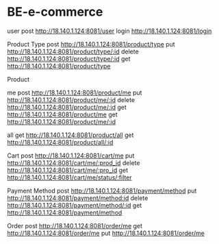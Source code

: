 # BE-e-commerce
user
post http://18.140.1.124:8081/user
login http://18.140.1.124:8081/login

Product Type
post http://18.140.1.124:8081/product/type
put http://18.140.1.124:8081/product/type/:id
delete http://18.140.1.124:8081/product/type/:id
get http://18.140.1.124:8081/product/type

Product

me
post http://18.140.1.124:8081/product/me
put http://18.140.1.124:8081/product/me/:id
delete http://18.140.1.124:8081/product/me/:id
get http://18.140.1.124:8081/product/me
get http://18.140.1.124:8081/product/me/:id

all
get http://18.140.1.124:8081/product/all
get http://18.140.1.124:8081/product/all/:id


Cart
post http://18.140.1.124:8081/cart/me
put http://18.140.1.124:8081/cart/me/:prod_id
delete http://18.140.1.124:8081/cart/me/:pro_id
get http://18.140.1.124:8081/cart/me/status/:filter

Payment Method
post http://18.140.1.124:8081/payment/method
put http://18.140.1.124:8081/payment/method:id
delete http://18.140.1.124:8081/payment/method/:id
get http://18.140.1.124:8081/payment/method

Order
post http://18.140.1.124:8081/order/me
get http://18.140.1.124:8081/order/me
put http://18.140.1.124:8081/order/me
